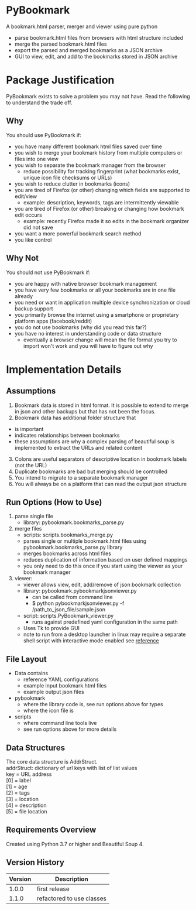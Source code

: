 # PyBookmark
A bookmark.html parser, merger and viewer using pure python
* parse bookmark.html files from browsers with html structure included
* merge the parsed bookmark.html files
* export the parsed and merged bookmarks as a JSON archive
* GUI to view, edit, and add to the bookmarks stored in JSON archive

# Package Justification
PyBookmark exists to solve a problem you may not have. Read the following to understand the trade off.

## Why
You should use PyBookmark if:
* you have many different bookmark html files saved over time
* you wish to merge your bookmark history from multiple computers or files into one view
* you wish to separate the bookmark manager from the browser
  - reduce possibility for tracking fingerprint (what bookmarks exist, unique icon file checksums or URLs)
* you wish to reduce clutter in bookmarks (icons)
* you are tired of Firefox (or other) changing which fields are supported to edit/view
  - example: description, keywords, tags are intermittently viewable
* you are tired of Firefox (or other) breaking or changing how bookmark edit occurs
  - example: recently Firefox made it so edits in the bookmark organizer did not save
* you want a more powerful bookmark search method
* you like control

## Why Not
You should not use PyBookmark if:
* you are happy with native browser bookmark management
* you have very few bookmarks or all your bookmarks are in one file already
* you need or want in application multiple device synchronization or cloud backup support
* you primarily browse the internet using a smartphone or proprietary platform apps (facebook/reddit)
* you do not use bookmarks (why did you read this far?)
* you have no interest in understanding code or data structure
  - eventually a browser change will mean the file format you try to import won't work and you will have to figure out why

# Implementation Details
## Assumptions
1. Bookmark data is stored in html format. It is possible to extend to merge in json and other backups but that has not been the focus.
2. Bookmark data has additional folder structure that
  - is important
  - indicates relationships between bookmarks
  - these assumptions are why a complex parsing of beautiful soup is implemented to extract the URLs and related content
3. Colons are useful separators of descriptive location in bookmark labels (not the URL)
4. Duplicate bookmarks are bad but merging should be controlled
5. You intend to migrate to a separate bookmark manager
6. You will always be on a platform that can read the output json structure

## Run Options (How to Use)
1. parse single file
   * library: pybookmark.bookmarks_parse.py
2. merge files
   * scripts: scripts.bookmarks_merge.py
   * parses single or multiple bookmark.html files using pybookmark.bookmarks_parse.py library
   * merges bookmarks across html files
   * reduces duplication of information based on user defined mappings
   * you only need to do this once if you start using the viewer as your bookmark manager
3. viewer: 
   * viewer allows view, edit, add/remove of json bookmark collection
   * library: pybookmark.pybookmarkjsonviewer.py
     - can be called from command line
     - $ python pybookmarkjsonviewer.py -f /path_to_json_file/sample.json
   * script: scripts.PyBookmark_viewer.py
     - runs against predefined yaml configuration in the same path
   * Uses Tk to provide GUI
   * note to run from a desktop launcher in linux may require a separate shell script with interactive mode enabled see [reference](https://forums.linuxmint.com/viewtopic.php?p=2127717#p2127717)

## File Layout
* Data contains
  - reference YAML configurations
  - example input bookmark.html files
  - example output json files
* pybookmark
  - where the library code is, see run options above for types
  - where the icon file is
* scripts
  - where command line tools live
  - see run options above for more details

## Data Structures

The core data structure is AddrStruct.  
  addrStruct: dictionary of url keys with list of list values  
     key = URL address  
     [0] = label  
     [1] = age  
     [2] = tags  
     [3] = location  
     [4] = description  
     [5] = file location  

## Requirements Overview
Created using Python 3.7 or higher and Beautiful Soup 4.

## Version History
| Version | Description |
| ------------- | ------------- |
| 1.0.0 | first release |
| 1.1.0 | refactored to use classes |

